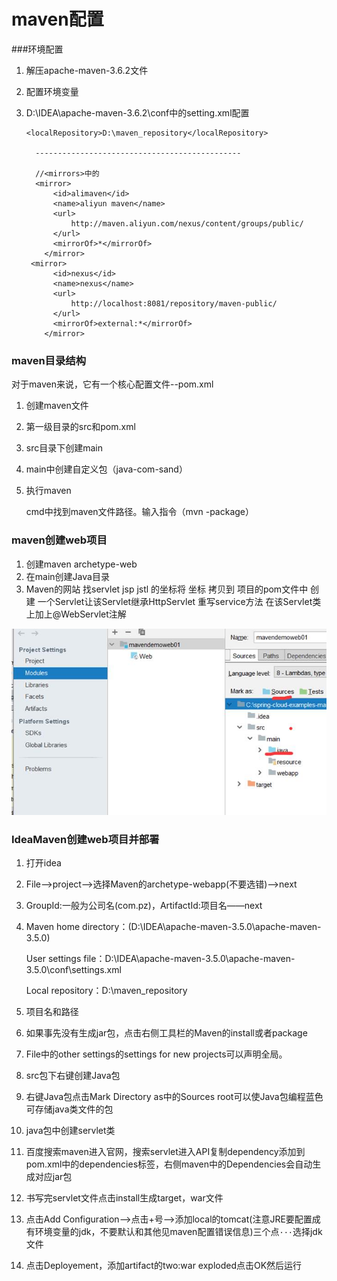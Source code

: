 # maven配置

###环境配置

1. 解压apache-maven-3.6.2文件

2. 配置环境变量

3. D:\IDEA\apache-maven-3.6.2\conf中的setting.xml配置

   ```
   <localRepository>D:\maven_repository</localRepository>
     
     ----------------------------------------------
     
     //<mirrors>中的
     <mirror>
         <id>alimaven</id>
         <name>aliyun maven</name>
         <url>
             http://maven.aliyun.com/nexus/content/groups/public/
         </url>
         <mirrorOf>*</mirrorOf>        
       </mirror>
    <mirror>
         <id>nexus</id>
         <name>nexus</name>
         <url>
             http://localhost:8081/repository/maven-public/
         </url>
         <mirrorOf>external:*</mirrorOf>        
       </mirror>
   
   ```

### maven目录结构

对于maven来说，它有一个核心配置文件--pom.xml

1. 创建maven文件

2. 第一级目录的src和pom.xml

3. src目录下创建main

4. main中创建自定义包（java-com-sand）

5. 执行maven

   cmd中找到maven文件路径。输入指令（mvn -package）

### maven创建web项目

1. 创建maven archetype-web
2. 在main创建Java目录
3. Maven的网站 找servlet jsp  jstl   的坐标将 坐标 拷贝到 项目的pom文件中  创建 一个Servlet让该Servlet继承HttpServlet  重写service方法   在该Servlet类上加上@WebServlet注解

![maven创建web项目】](pic/maven创建web项目】.jpg)

### IdeaMaven创建web项目并部署

1. 打开idea

2. File——>project——>选择Maven的archetype-webapp(不要选错)——>next

3. GroupId:一般为公司名(com.pz)，ArtifactId:项目名——next

4. Maven home directory：(D:\IDEA\apache-maven-3.5.0\apache-maven-3.5.0)

   User settings file：D:\IDEA\apache-maven-3.5.0\apache-maven-3.5.0\conf\settings.xml

   Local repository：D:\maven_repository

5. 项目名和路径

6. 如果事先没有生成jar包，点击右侧工具栏的Maven的install或者package

7. File中的other settings的settings for new projects可以声明全局。

8. src包下右键创建Java包

9. 右键Java包点击Mark Directory as中的Sources root可以使Java包编程蓝色可存储java类文件的包

10. java包中创建servlet类

11. 百度搜索maven进入官网，搜索servlet进入API复制dependency添加到pom.xml中的dependencies标签，右侧maven中的Dependencies会自动生成对应jar包

12. 书写完servlet文件点击install生成target，war文件

13. 点击Add Configuration——>点击+号——>添加local的tomcat(注意JRE要配置成有环境变量的jdk，不要默认和其他见maven配置错误信息)三个点`···`选择jdk文件

14. 点击Deployement，添加artifact的two:war exploded点击OK然后运行